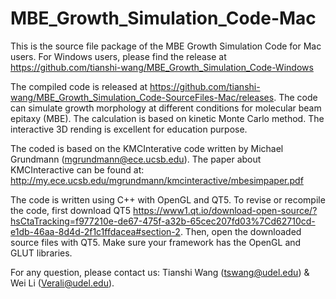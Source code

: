 # MBE_Growth_Simulation_Code-Mac

This is the source file package of the MBE Growth Simulation Code for Mac users. For Windows users, please find the release at https://github.com/tianshi-wang/MBE_Growth_Simulation_Code-Windows

The compiled code is released at https://github.com/tianshi-wang/MBE_Growth_Simulation_Code-SourceFiles-Mac/releases. The code can simulate growth morphology at different conditions for molecular beam epitaxy (MBE). The calculation is based on kinetic Monte Carlo method. The interactive 3D rending is excellent for education purpose.

The coded is based on the KMCInterative code written by Michael Grundmann (mgrundmann@ece.ucsb.edu). The paper about KMCInteractive can be found at: http://my.ece.ucsb.edu/mgrundmann/kmcinteractive/mbesimpaper.pdf

The code is written using C++ with OpenGL and QT5. To revise or recompile the code, first download QT5 https://www1.qt.io/download-open-source/?hsCtaTracking=f977210e-de67-475f-a32b-65cec207fd03%7Cd62710cd-e1db-46aa-8d4d-2f1c1ffdacea#section-2. Then, open the downloaded source files with QT5. Make sure your framework has the OpenGL and GLUT libraries. 

For any question, please contact us: Tianshi Wang (tswang@udel.edu) & Wei Li (Verali@udel.edu).
